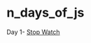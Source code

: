 ﻿# n_days_of_js
Day 1- [Stop Watch](https://github.com/Adarshsingh2k/n_days_of_js/tree/main/01_stopWatchTimer)
